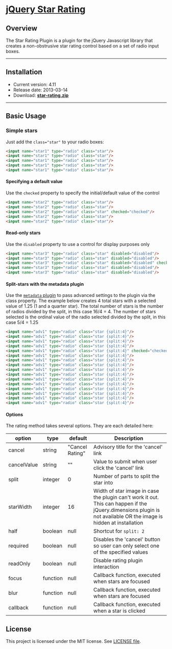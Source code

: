 # [jQuery Star Rating](https://star-rating.fyneworks.com/)

## Overview
The Star Rating Plugin is a plugin for the jQuery Javascript library that creates a non-obstrusive star rating control based on a set of radio input boxes.

---

## Installation
* Current version: 4.11
* Release date: 2013-03-14
* Download: <a href="https://github.com/fyneworks/star-rating/archive/master.zip"><strong>star-rating.zip</strong></a>

---

## Basic Usage

### Simple stars
Just add the `class="star"` to your radio boxes:
```html
<input name="star1" type="radio" class="star"/>
<input name="star1" type="radio" class="star"/>
<input name="star1" type="radio" class="star"/>
<input name="star1" type="radio" class="star"/>
<input name="star1" type="radio" class="star"/>
```
#### Specifying a default value
Use the `checked` property to specify the initial/default value of the control
```html
<input name="star2" type="radio" class="star"/>
<input name="star2" type="radio" class="star"/>
<input name="star2" type="radio" class="star" checked="checked"/>
<input name="star2" type="radio" class="star"/>
<input name="star2" type="radio" class="star"/>
```
#### Read-only stars
Use the `disabled` property to use a control for display purposes only
```html
<input name="star3" type="radio" class="star" disabled="disabled"/>
<input name="star3" type="radio" class="star" disabled="disabled"/>
<input name="star3" type="radio" class="star" disabled="disabled" checked="checked"/>
<input name="star3" type="radio" class="star" disabled="disabled"/>
<input name="star3" type="radio" class="star" disabled="disabled"/>
```
#### Split-stars with the metadata plugin
Use the <a href="https://github.com/jquery/jquery-metadata">`metadata` plugin</a> to pass advanced settings to the plugin via the class property.
The example below creates 4 total stars with a selected value of 1.25 (1 and a quarter star).
The total number of stars is the number of radios divided by the split, in this case 16/4 = 4.
The number of stars selected is the ordinal value of the radio selected divided by the split, in this case 5/4 = 1.25
```html
<input name="adv1" type="radio" class="star {split:4}"/>
<input name="adv1" type="radio" class="star {split:4}"/>
<input name="adv1" type="radio" class="star {split:4}"/>
<input name="adv1" type="radio" class="star {split:4}"/>
<input name="adv1" type="radio" class="star {split:4}" checked="checked"/>
<input name="adv1" type="radio" class="star {split:4}"/>
<input name="adv1" type="radio" class="star {split:4}"/>
<input name="adv1" type="radio" class="star {split:4}"/>
<input name="adv1" type="radio" class="star {split:4}"/>
<input name="adv1" type="radio" class="star {split:4}"/>
<input name="adv1" type="radio" class="star {split:4}"/>
<input name="adv1" type="radio" class="star {split:4}"/>
<input name="adv1" type="radio" class="star {split:4}"/>
<input name="adv1" type="radio" class="star {split:4}"/>
<input name="adv1" type="radio" class="star {split:4}"/>
<input name="adv1" type="radio" class="star {split:4}"/>
```

#### Options
The rating method takes several options. They are each detailed here:

| option      | type     | default         | Description
| ------      | ----     | -------         | -----------
| cancel      | string   | "Cancel Rating" | Advisory title for the 'cancel' link
| cancelValue | string   | ""              | Value to submit when user click the 'cancel' link
| split       | integer  | 0               | Number of parts to split the star into
| starWidth   | integer  | 16              | Width of star image in case the plugin can't work it out. This can happen if the jQuery.dimensions plugin is not available OR the image is hidden at installation
| half        | boolean  | null            | Shortcut for `split: 2`
| required    | boolean  | null            | Disables the 'cancel' button so user can only select one of the specified values
| readOnly    | boolean  | null            | Disable rating plugin interaction
| focus       | function | null            | Callback function, executed when stars are focused
| blur        | function | null            | Callback function, executed when stars are focused
| callback    | function | null            | Callback function, executed when a star is clicked

## License

This project is licensed under the MIT license. See [LICENSE file](./LICENSE).
